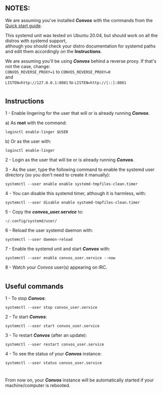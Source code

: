 ## NOTES:

We are assuming you've installed _**Convos**_ with the commands from the [Quick start guide](https://convos.chat/doc/start#quick-start-guide).

This systemd unit was tested on Ubuntu 20.04, but should work on all the distros with systemd support,  
although you should check your distro documentation for systemd paths and edit them accordingly on the **Instructions**.

We are assuming you'll be using _**Convos**_ behind a reverse proxy. If that's not the case, change:  
`CONVOS_REVERSE_PROXY=1` to `CONVOS_REVERSE_PROXY=0`  
and  
`LISTEN=http://127.0.0.1:8081` to `LISTEN=http://[::]:8081`
#
## Instructions

1 - Enable lingering for the user that will or is already running _**Convos**_.  
    
   a) As **root** with the command:  
   
    loginctl enable-linger $USER  
    
   b) Or as the user with:
   
    loginctl enable-linger  
    
2 - Login as the user that will be or is already running _**Convos**_.

3 - As the user, type the following command to enable the systemd user directory (so you don't need to create it manually):

    systemctl --user enable enable systemd-tmpfiles-clean.timer

4 - You can disable this systemd timer, although it is harmless, with:

    systemctl --user disable enable systemd-tmpfiles-clean.timer

5 - Copy the _**convos_user.service**_ to:

    ~/.config/systemd/user/

6 - Reload the user systemd daemon with:

    systemctl --user daemon-reload

7 - Enable the systemd unit and start _**Convos**_ with:

    systemctl --user enable convos_user.service --now

8 - Watch your _Convos_ user(s) appearing on IRC.
#
## Useful commands

1 - To stop _**Convos**_:

    systemctl --user stop convos_user.service

2 - To start _**Convos**_:

    systemctl --user start convos_user.service

3 - To restart _**Convos**_ (after an update):

    systemctl --user restart convos_user.service

4 - To see the status of your _**Convos**_ instance:

    systemctl --user status convos_user.service
#
From  now on, your ***Convos*** instance will be automatically started if your machine/computer is rebooted. 
